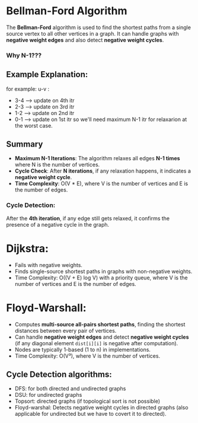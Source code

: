 # Bellman-Ford Algorithm

The **Bellman-Ford** algorithm is used to find the shortest paths from a single source vertex to all other vertices in a graph. It can handle graphs with **negative weight edges** and also detect **negative weight cycles**.

### Why N-1???
## Example Explanation:
for example: 
u-v :
- 3-4 --> update on 4th itr
- 2-3 --> update on 3rd itr
- 1-2 --> update on 2nd itr
- 0-1 --> update on 1st itr
so we'll need maximum N-1 itr for relaxarion at the worst case.

## Summary

- **Maximum N-1 Iterations**: The algorithm relaxes all edges **N-1 times** where N is the number of vertices.
- **Cycle Check**: After **N iterations**, if any relaxation happens, it indicates a **negative weight cycle**.
- **Time Complexity**: O(V * E), where V is the number of vertices and E is the number of edges.

### **Cycle Detection**:
After the **4th iteration**, if any edge still gets relaxed, it confirms the presence of a negative cycle in the graph.

# **Dijkstra**:
- Fails with negative weights.
- Finds single-source shortest paths in graphs with non-negative weights.
- Time Complexity: O((V + E) log V) with a priority queue, where V is the number of vertices and E is the number of edges.

# **Floyd-Warshall**:
- Computes **multi-source all-pairs shortest paths**, finding the shortest distances between every pair of vertices.
- Can handle **negative weight edges** and detect **negative weight cycles** (if any diagonal element `dist[i][i]` is negative after computation).
- Nodes are typically 1-based (1 to n) in implementations.
- Time Complexity: O(V³), where V is the number of vertices.

## Cycle Detection algorithms:
- DFS: for both directed and undirected graphs
- DSU: for undirected graphs
- Topsort:  directed graphs (if topological sort is not possible)
- Floyd-warshal: Detects negative weight cycles in directed graphs (also applicable for undirected but we have to covert it to directed).

